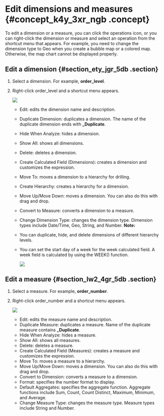# Edit dimensions and measures {#concept_k4y_3xr_ngb .concept}

To edit a dimension or a measure, you can click the operations icon, or you can right-click the dimension or measure and select an operation from the shortcut menu that appears. For example, you need to change the dimension type to Geo when you create a bubble map or a colored map. Otherwise, the map chart cannot be displayed properly.

## Edit a dimension {#section_ety_jgr_5db .section}

1.  Select a dimension. For example, **order\_level**.
2.  Right-click order\_level and a shortcut menu appears.

    ![](http://static-aliyun-doc.oss-cn-hangzhou.aliyuncs.com/assets/img/9093/15640454746889_en-US.png)

    -   Edit: edits the dimension name and description.
    -   Duplicate Dimension: duplicates a dimension. The name of the duplicate dimension ends with **\_Duplicate**.
    -   Hide When Analyze: hides a dimension.
    -   Show All: shows all dimensions.
    -   Delete: deletes a dimension.
    -   Create Calculated Field \(Dimensions\): creates a dimension and customizes the expression.
    -   Move To: moves a dimension to a hierarchy for drilling.
    -   Create Hierarchy: creates a hierarchy for a dimension.
    -   Move Up/Move Down: moves a dimension. You can also do this with drag and drop.
    -   Convert to Measure: converts a dimension to a measure.
    -   Change Dimension Type: changes the dimension type. Dimension types include Date/Time, Geo, String, and Number.
    **Note:** 

    -   You can duplicate, hide, and delete dimensions of different hierarchy levels.
    -   You can set the start day of a week for the week calculated field. A week field is calculated by using the WEEK\(\) function.

        ![](http://static-aliyun-doc.oss-cn-hangzhou.aliyuncs.com/assets/img/116685/156404547444348_en-US.png)


## Edit a measure {#section_lw2_4gr_5db .section}

1.  Select a measure. For example, **order\_number**.
2.  Right-click order\_number and a shortcut menu appears.

    ![](http://static-aliyun-doc.oss-cn-hangzhou.aliyuncs.com/assets/img/9093/15640454756890_en-US.png)

    -   Edit: edits the measure name and description.
    -   Duplicate Measure: duplicates a measure. Name of the duplicate measure contains **\_Duplicate**.
    -   Hide When Analyze: hides a measure.
    -   Show All: shows all measures.
    -   Delete: deletes a measure.
    -   Create Calculated Field \(Measures\): creates a measure and customizes the expression.
    -   Move To: moves a measure to a hierarchy.
    -   Move Up/Move Down: moves a dimension. You can also do this with drag and drop.
    -   Convert to Dimension: converts a measure to a dimension.
    -   Format: specifies the number format to display.
    -   Default Aggregates: specifies the aggregate function. Aggregate functions include Sum, Count, Count Distinct, Maximum, Minimum, and Average.
    -   Change Measure Type: changes the measure type. Measure types include String and Number.

